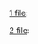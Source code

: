 
<p><a href="pdf/detalhe_transferencia_26-02-2024_09_26 (1).pdf" target="_blank">1 file</a>:</p>
<p><a href="pdf/voucher_hotel_D-202402241058-101c540c-9fc8-4271-9d04-5646638cb655.pdf" target="_blank">2 file</a>:</p>

